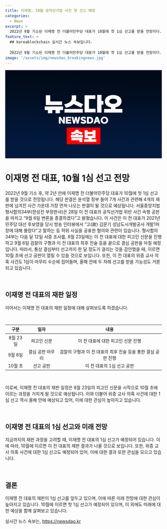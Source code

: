 ```yaml
---
title: 이재명, 10월 공직선거법 사건 첫 선고 예정
categories:
  - News
excerpt: >
  2022년 9월 기소된 이재명 전 더불어민주당 대표가 10월에 첫 1심 선고를 받을 전망이다. 윤석열 정부 들어 7개 사건과 관련해 4개의 재판을 받게 되는데, 가장 먼저 나올 판결이다. 서울중앙지법 형사합의34부는 9월 6일 변론을 마치고 이 전 대표의 공직선거법 위반 사건 속행 공판을 마무리할 예정이며, 이를 통해 10월 초 선고 공판이 열릴 가능성이 있다. 이밖에도 위증 교사 의혹 사건도 올해 안에 두 차례 선고를 받을 가능성이 있다고 한다.
feature_text: >
  ## koreablockchain 실시간 뉴스 속보입니다.

  2022년 9월 기소된 이재명 전 더불어민주당 대표가 10월에 첫 1심 선고를 받을 전망이다. 윤석열 정부 들어 7개 사건과 관련해 4개의 재판을 받게 되는데, 가장 먼저 나올 판결이다. 서울중앙지법 형사합의34부는 9월 6일 변론을 마치고 이 전 대표의 공직선거법 위반 사건 속행 공판을 마무리할 예정이며, 이를 통해 10월 초 선고 공판이 열릴 가능성이 있다. 이밖에도 위증 교사 의혹 사건도 올해 안에 두 차례 선고를 받을 가능성이 있다고 한다.
image: '/assets/img/newsdao_breakingnews.jpg'
---
```


<p><img src="/assets/img/newsdao_breakingnews.jpg" alt="koreablockchain 속보" /></p>

<h1>이재명 전 대표, 10월 1심 선고 전망</h1>

<p>2022년 9월 기소 후, 약 2년 만에 이재명 전 더불어민주당 대표가 10월에 첫 1심 선고를 받을 것으로 전망됩니다. 해당 판결은 윤석열 정부 들어 7개 사건과 관련해 4개의 재판에 넘겨진 사건 가운데 가장 먼저 나오는 판결이 될 것으로 예상됩니다. 서울중앙지법 형사합의34부(한성진 부장판사)은 28일 이 전 대표의 공직선거법 위반 사건 속행 공판을 마치고 “9월 6일 변론을 종결하겠다”고 밝혔습니다. 이 사건은 이 전 대표가 2021년 민주당 대선 후보였을 당시 방송 인터뷰에서 “고(故) 김문기 성남도시개발공사 개발1처장에 대해 몰랐다”고 말하는 등 허위 사실을 공표한 혐의와 관련이 있습니다. 형사합의34부는 다음 달 12일 서증 조사를, 8월 23일에는 이 전 대표에 대한 피고인 신문을 진행하고 9월 6일 검찰의 구형과 이 전 대표의 최후 진술 등을 끝으로 결심 공판을 마칠 예정입니다. 따라서, 통상 결심부터 선고까지 한 달 정도가 걸리는 것을 감안했을 때, 이르면 10월 초에 선고 공판이 열릴 수 있을 것으로 보입니다. 또한, 이 전 대표의 위증 교사 의혹 사건도 1심이 마무리 수순에 접어들며, 올해 안에 두 차례 선고를 받을 가능성도 거론되고 있습니다. </p>

<p data-ke-size="size16">&nbsp;</p>

<h2>이재명 전 대표의 재판 일정</h2>

<p>이어서는 이재명 전 대표의 재판 일정에 대해 살펴보도록 하겠습니다.</p>

<p data-ke-size="size16">&nbsp;</p>

<table>
    <thead>
        <tr>
            <th style="text-align: center;">구분</th>
            <th style="text-align: center;">일자</th>
            <th style="text-align: center;">내용</th>
        </tr>
    </thead>
    <tbody>
        <tr>
            <td style="text-align: center;">8월 23일</td>
            <td style="text-align: center;">피고인 신문</td>
            <td style="text-align: center;">이 전 대표에 대한 피고인 신문 진행</td>
        </tr>
        <tr>
            <td style="text-align: center;">9월 6일</td>
            <td style="text-align: center;">결심 공판 마무리</td>
            <td style="text-align: center;">검찰의 구형과 이 전 대표의 최후 진술 등을 통한 결심 공판 진행</td>
        </tr>
        <tr>
            <td style="text-align: center;">10월 초</td>
            <td style="text-align: center;">선고 공판</td>
            <td style="text-align: center;">이 전 대표의 1심 선고 공판</td>
        </tr>
    </tbody>
</table>

<p data-ke-size="size16">&nbsp;</p>

<p>이로써, 이재명 전 대표의 재판 일정은 8월 23일의 피고인 신문을 시작으로 10월 초에 이르는 과정을 거치게 될 것으로 예상됩니다. 이와 더불어 위증 교사 의혹 사건에 대한 1심 선고 역시 올해 안에 예상되고 있어, 이에 대한 관심이 높아지고 있습니다.</p>

<p data-ke-size="size16">&nbsp;</p>

<h2>이재명 전 대표의 1심 선고와 미래 전망</h2>

<p>지금까지의 재판 과정을 고려할 때, 이재명 전 대표의 1심 선고가 예정되어 있습니다. 이에 따라, 10월에 이르면 이 전 대표의 재판 결과가 나올 것으로 보입니다. 또한, 위증 교사 의혹 사건에 대한 1심 선고도 예정되어 있어, 이에 대한 결과 또한 관심을 모으고 있습니다.</p>

<p data-ke-size="size16">&nbsp;</p>

<h2>결론</h2>

<p>이재명 전 대표의 재판이 1심 선고를 앞두고 있으며, 이에 따른 미래 전망에 대한 관심이 높아지고 있습니다. 10월에 이르면 첫 1심 선고가 예정되어 있으며, 이 외에도 미래에 대한 예상을 함께 살펴보고 있습니다.</p>
실시간 뉴스 속보는, <a href="https://newsdao.kr" rel="dofollow">https://newsdao.kr</a>


